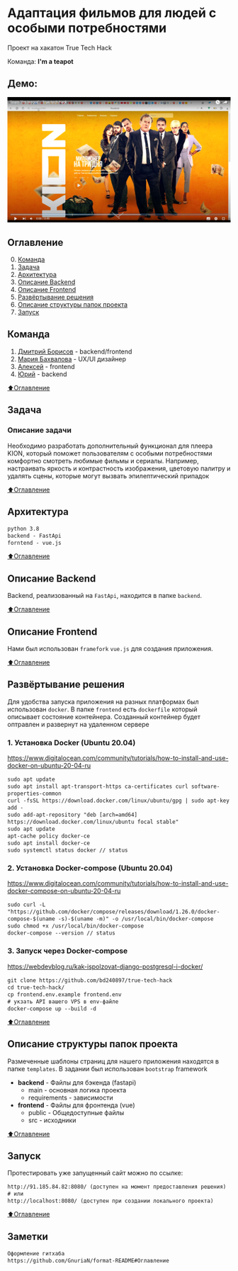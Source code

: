 # Адаптация фильмов для людей с особыми потребностями
Проект на хакатон True Tech Hack

Команда: **I'm a teapot**

## Демо:
[![Watch the video](./materials/prototype_preview.png)](https://youtu.be/pJ4CKSHOHFk;)

## Оглавление
0. [Команда](#Команда)
1. [Задача](#Задача)
2. [Архитектура](#Архитектура)
3. [Описание Backend](#Описание-Backend)
4. [Описание Frontend](#Описание-Frontend)
5. [Развёртывание решения](#Развёртывание-решения)
6. [Описание структуры папок проекта](#Описание-структуры-папок-проекта)
7. [Запуск](#Запуск)

## Команда
1. [Дмитрий Борисов](https://t.me/DmitriiBorisov) - backend/frontend
2. [Мария Бахвалова](https://t.me/maria_bakhvalova) - UX/UI дизайнер
3. [Алексей](https://t.me/lesha271) - frontend
4. [Юрий](https://t.me/uikola) - backend

[:arrow_up:Оглавление](#Оглавление)

## Задача
### Описание задачи
Необходимо разработать дополнительный функционал для плеера KION, который поможет пользователям с особыми потребностями комфортно смотреть любимые фильмы и сериалы. Например, настраивать яркость и контрастность изображения, цветовую палитру и удалять сцены, которые могут вызвать эпилептический припадок

[:arrow_up:Оглавление](#Оглавление)

## Архитектура
    python 3.8
    backend - FastApi
    forntend - vue.js

[:arrow_up:Оглавление](#Оглавление)

## Описание Backend

Backend, реализованный на `FastApi`, находится в папке `backend`.

[:arrow_up:Оглавление](#Оглавление)

## Описание Frontend

Нами был использован `framefork` `vue.js` для создания приложения.

[:arrow_up:Оглавление](#Оглавление)

## Развёртывание решения

Для удобства запуска приложения на разных платформах был использован `docker`. В папке `frontend` есть `dockerfile` который описывает состояние контейнера. Созданный контейнер будет оптравлен и развернут на удаленном сервере

### 1. Установка Docker (Ubuntu 20.04) 
https://www.digitalocean.com/community/tutorials/how-to-install-and-use-docker-on-ubuntu-20-04-ru

    sudo apt update
    sudo apt install apt-transport-https ca-certificates curl software-properties-common
    curl -fsSL https://download.docker.com/linux/ubuntu/gpg | sudo apt-key add -
    sudo add-apt-repository "deb [arch=amd64] https://download.docker.com/linux/ubuntu focal stable"
    sudo apt update
    apt-cache policy docker-ce
    sudo apt install docker-ce
    sudo systemctl status docker // status

### 2. Установка Docker-compose (Ubuntu 20.04)
https://www.digitalocean.com/community/tutorials/how-to-install-and-use-docker-compose-on-ubuntu-20-04-ru

    sudo curl -L "https://github.com/docker/compose/releases/download/1.26.0/docker-compose-$(uname -s)-$(uname -m)" -o /usr/local/bin/docker-compose
    sudo chmod +x /usr/local/bin/docker-compose
    docker-compose --version // status


### 3. Запуск через Docker-compose
https://webdevblog.ru/kak-ispolzovat-django-postgresql-i-docker/

    git clone https://github.com/bd240897/true-tech-hack
    cd true-tech-hack/
    cp frontend.env.example frontend.env
    # укзать API вашего VPS в env-файле
    docker-compose up --build -d 


[:arrow_up:Оглавление](#Оглавление)

## Описание структуры папок проекта

Размеченные шаблоны страниц для нашего приложения находятся в папке `templates`.
В задании был использован `bootstrap` framework

- **backend** - Файлы для бэкенда (fastapi)
  - main - основная логика проекта
  - requirements - зависимости
- **frontend** - Файлы для фронтенда (vue)
  - public - Общедоступные файлы
  - src - исходники
  
[:arrow_up:Оглавление](#Оглавление)

## Запуск
Протестировать уже запущенный сайт можно по ссылке:</br>

    http://91.185.84.82:8080/ (доступен на момент предоставления решения)
    # или
    http://localhost:8080/ (доступен при создании локального проекта)

[:arrow_up:Оглавление](#Оглавление)

## Заметки
```
Оформление гитхаба
https://github.com/GnuriaN/format-README#Оглавление
```
